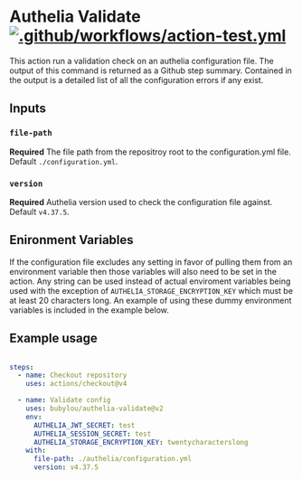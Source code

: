 # Authelia Validate [![.github/workflows/action-test.yml](https://github.com/bubylou/authelia-validate/actions/workflows/action-test.yml/badge.svg)](https://github.com/bubylou/authelia-validate/actions/workflows/action-test.yml)

This action run a validation check on an authelia configuration file. The output of this command is returned as a Github step summary. Contained in the output is a detailed list of all the configuration errors if any exist.

## Inputs

### `file-path`

**Required** The file path from the repositroy root to the configuration.yml file. Default `./configuration.yml`.

### `version`

**Required** Authelia version used to check the configuration file against. Default `v4.37.5`.

## Enironment Variables

If the configuration file excludes any setting in favor of pulling them from an environment variable then those variables will also need to be set in the action. Any string can be used instead of actual enviroment variables being used with the exception of `AUTHELIA_STORAGE_ENCRYPTION_KEY` which must be at least 20 characters long. An example of using these dummy environment variables is included in the example below.

## Example usage

```yml

steps:
  - name: Checkout repository
    uses: actions/checkout@v4

  - name: Validate config
    uses: bubylou/authelia-validate@v2
    env:
      AUTHELIA_JWT_SECRET: test
      AUTHELIA_SESSION_SECRET: test
      AUTHELIA_STORAGE_ENCRYPTION_KEY: twentycharacterslong
    with:
      file-path: ./authelia/configuration.yml
      version: v4.37.5
```
